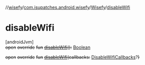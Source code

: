 //[wisefy](../../../index.md)/[com.isupatches.android.wisefy](../index.md)/[Wisefy](index.md)/[disableWifi](disable-wifi.md)

# disableWifi

[androidJvm]\
~~open~~ ~~override~~ ~~fun~~ [~~disableWifi~~](disable-wifi.md)~~(~~~~)~~~~:~~ [Boolean](https://kotlinlang.org/api/latest/jvm/stdlib/kotlin/-boolean/index.html)

~~open~~ ~~override~~ ~~fun~~ [~~disableWifi~~](disable-wifi.md)~~(~~~~callbacks~~~~:~~ [DisableWifiCallbacks](../../com.isupatches.android.wisefy.callbacks/-disable-wifi-callbacks/index.md)?~~)~~

